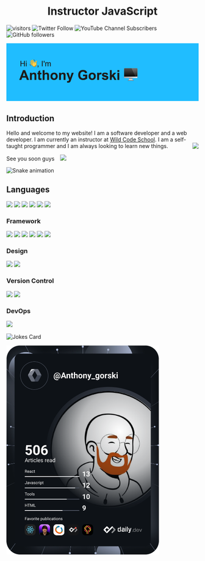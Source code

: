 <h1 align="center"> Instructor JavaScript</h1>

![visitors](https://visitor-badge.glitch.me/badge?page_id=GorskiAnthony)
![Twitter Follow](https://img.shields.io/twitter/follow/Gorski_anthony?style=social)
![YouTube Channel Subscribers](https://img.shields.io/youtube/channel/subscribers/UCWVgHNcrKtH_mTf9aMPA_4g?style=social)
![GitHub followers](https://img.shields.io/github/followers/GorskiAnthony?style=social)

<img src="https://raw.githubusercontent.com/GorskiAnthony/GorskiAnthony/master/header.png" alt="banner">

## Introduction

Hello and welcome to my website! I am a software developer and a web developer. I am currently an instructor at [Wild Code School](https://www.wildcodeschool.com/fr-FR).
I am a self-taught programmer and I am always looking to learn new things.
<a href="https://agorski.fr/" target="_blank"><img src='https://avataaars.io/?avatarStyle=Transparent&topType=NoHair&accessoriesType=Prescription02&facialHairType=BeardLight&facialHairColor=Auburn&clotheType=Hoodie&clotheColor=Heather&eyeType=Wink&eyebrowType=UpDown&mouthType=Smile&skinColor=Light'
align="right" height="125"
/></a>

See you soon guys &ensp; <img src="https://media.giphy.com/media/hvRJCLFzcasrR4ia7z/giphy.gif" width="20px">

<img src="https://raw.githubusercontent.com/GorskiAnthony/GorskiAnthony/output/snake.svg" alt="Snake animation" />

## Languages

<p>
	<img src="https://img.shields.io/badge/html5%20-%23E34F26.svg?&style=for-the-badge&logo=html5&logoColor=white"/>
	<img src="https://img.shields.io/badge/css3%20-%231572B6.svg?&style=for-the-badge&logo=css3&logoColor=white"/>
	<img src="https://img.shields.io/badge/javascript%20-%23323330.svg?&style=for-the-badge&logo=javascript&logoColor=%23F7DF1E"/>
	<img src="https://img.shields.io/badge/TypeScript-007ACC?style=for-the-badge&logo=typescript&logoColor=white"/>
	<img src="https://img.shields.io/badge/php-%23777BB4.svg?&style=for-the-badge&logo=php&logoColor=white"/>
	<img src="https://img.shields.io/badge/markdown-%23000000.svg?&style=for-the-badge&logo=markdown&logoColor=white"/>
</p>

### Framework

<p>
	<img src="https://img.shields.io/badge/node.js%20-%2343853D.svg?&style=for-the-badge&logo=node.js&logoColor=white"/>
	<img src="https://img.shields.io/badge/express.js%20-%23404d59.svg?&style=for-the-badge"/>
	<img src="https://img.shields.io/badge/reactJS%20-%2320232a.svg?&style=for-the-badge&logo=react&logoColor=%2361DAFB"/>
	<img src="https://img.shields.io/badge/tailwindcss%20-%2338B2AC.svg?&style=for-the-badge&logo=tailwind-css&logoColor=white"/>
	<img src="https://img.shields.io/badge/bootstrap%20-%23563D7C.svg?&style=for-the-badge&logo=bootstrap&logoColor=white"/>
	<img src="https://img.shields.io/badge/jquery%20-%230769AD.svg?&style=for-the-badge&logo=jquery&logoColor=white"/>
</p>

### Design

<p>
<img src="https://img.shields.io/badge/adobe%20xd%20-%23FF26BE.svg?&style=for-the-badge&logo=adobe%20xd&logoColor=white"/>
<img src="https://img.shields.io/badge/figma%20-%23F24E1E.svg?&style=for-the-badge&logo=figma&logoColor=white"/>
</p>

### Version Control

<p>
<img src="https://img.shields.io/badge/git%20-%23F05033.svg?&style=for-the-badge&logo=git&logoColor=white"/>
<img src="https://img.shields.io/badge/github%20-%23121011.svg?&style=for-the-badge&logo=github&logoColor=white"/>
</p>

### DevOps

<p>
	<img src="https://img.shields.io/badge/docker%20-%230db7ed.svg?&style=for-the-badge&logo=docker&logoColor=white"/>
</p>

<!-- Markdown -->

![Jokes Card](https://readme-jokes.vercel.app/api)

<a href="https://app.daily.dev/Anthony_gorski"><img src="https://github.com/GorskiAnthony/GorskiAnthony/blob/master/devcard.svg" width="400" alt="AnthonyGorski's Dev Card" /></a>

